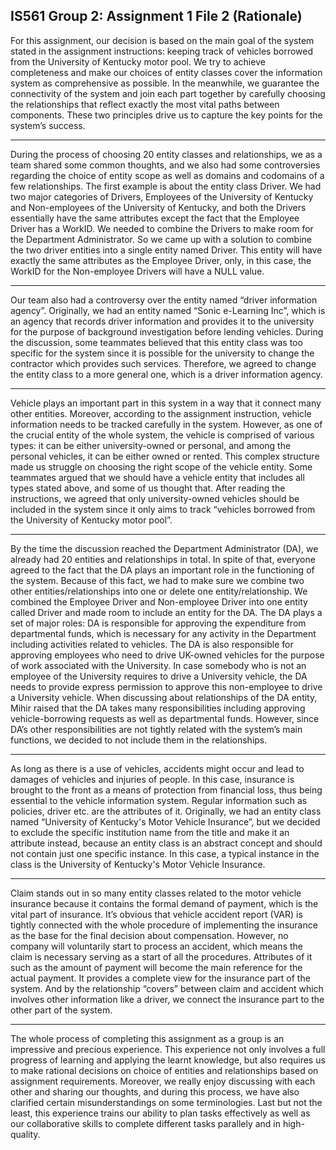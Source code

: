 ## IS561 Group 2: Assignment 1 File 2 (Rationale)

For this assignment, our decision is based on the main goal of the system stated in the assignment instructions: keeping track of vehicles borrowed from the University of Kentucky motor pool. We try to achieve completeness and make our choices of entity classes cover the information system as comprehensive as possible.  In the meanwhile, we guarantee the connectivity of the system and join each part together by carefully choosing the relationships that reflect exactly the most vital paths between components. These two principles drive us to capture the key points for the system’s success.

***

During the process of choosing 20 entity classes and relationships, we as a team shared some common thoughts, and we also had some controversies regarding the choice of entity scope as well as domains and codomains of a few relationships. The first example is about the entity class Driver. We had two major categories of Drivers, Employees of the University of Kentucky and Non-employees of the University of Kentucky, and both the Drivers essentially have the same attributes except the fact that the Employee Driver has a WorkID. We needed to combine the Drivers to make room for the Department Administrator. So we came up with a solution to combine the two driver entities into a single entity named Driver. This entity will have exactly the same attributes as the Employee Driver, only, in this case, the WorkID for the Non-employee Drivers will have a NULL value.

***

Our team also had a controversy over the entity named “driver information agency”. Originally, we had an entity named “Sonic e-Learning Inc”, which is an agency that records driver information and provides it to the university for the purpose of background investigation before lending vehicles. During the discussion, some teammates believed that this entity class was too specific for the system since it is possible for the university to change the contractor which provides such services. Therefore, we agreed to change the entity class to a more general one, which is a driver information agency. 

***

Vehicle plays an important part in this system in a way that it connect many other entities. Moreover, according to the assignment instruction, vehicle information needs to be tracked carefully in the system. However, as one of the crucial entity of the whole system, the vehicle is comprised of various types: it can be either university-owned or personal, and among the personal vehicles, it can be either owned or rented. This complex structure made us struggle on choosing the right scope of the vehicle entity. Some teammates argued that we should have a vehicle entity that includes all types stated above, and some of us thought that. After reading the instructions, we agreed that only university-owned vehicles should be included in the system since it only aims to track “vehicles borrowed from the University of Kentucky motor pool”.

***

By the time the discussion reached the Department Administrator (DA), we already had 20 entities and relationships in total. In spite of that, everyone agreed to the fact that the DA plays an important role in the functioning of the system. Because of this fact, we had to make sure we combine two other entities/relationships into one or delete one entity/relationship. We combined the Employee Driver and Non-employee Driver into one entity called Driver  and made room to include an entity for the DA. The DA plays a set of major roles: DA is responsible for approving the expenditure from departmental funds, which is necessary for any activity in the Department including activities related to vehicles. The DA is also responsible for approving employees who need to drive UK-owned vehicles for the purpose of work associated with the University. In case somebody who is not an employee of the University requires to drive a University vehicle, the DA needs to provide express permission to approve this non-employee to drive a University vehicle. When discussing about relationships of the DA entity, Mihir raised that the DA takes many responsibilities including approving vehicle-borrowing requests as well as departmental funds. However, since DA’s other responsibilities are not tightly related with the system’s main functions, we decided to not include them in the relationships. 

***

As long as there is a use of vehicles, accidents might occur and lead to damages of vehicles and injuries of people. In this case, insurance is brought to the front as a means of protection from financial loss, thus being essential to the vehicle information system. Regular information such as policies, driver etc. are the attributes of it. Originally, we had an entity class named “University of Kentucky's Motor Vehicle Insurance”, but we decided to exclude the specific institution name from the title and make it an attribute instead, because an entity class is an abstract concept and should not contain just one specific instance. In this case, a typical instance in the class is the University of Kentucky's Motor Vehicle Insurance.

***

Claim stands out in so many entity classes related to the motor vehicle insurance because it contains the formal demand of payment, which is the vital part of insurance. It’s obvious that vehicle accident report (VAR) is tightly connected with the whole procedure of implementing the insurance as the base for the final decision about compensation. However, no company will voluntarily start to process an accident, which means the claim is necessary serving as a start of all the procedures. Attributes of it such as the amount of payment will become the main reference for the actual payment. It provides a complete view for the insurance part of the system. And by the relationship “covers” between claim and accident which involves other information like a driver, we connect the insurance part to the other part of the system.

***

The whole process of completing this assignment as a group is an impressive and precious experience. This experience not only involves a full progress of learning and applying the learnt knowledge, but also requires us to make rational decisions on choice of entities and relationships based on assignment requirements. Moreover, we really enjoy discussing with each other and sharing our thoughts, and during this process, we have also clarified certain misunderstandings on some terminologies. Last but not the least, this experience trains our ability to plan tasks effectively as well as our collaborative skills to complete different tasks parallely and in high-quality.